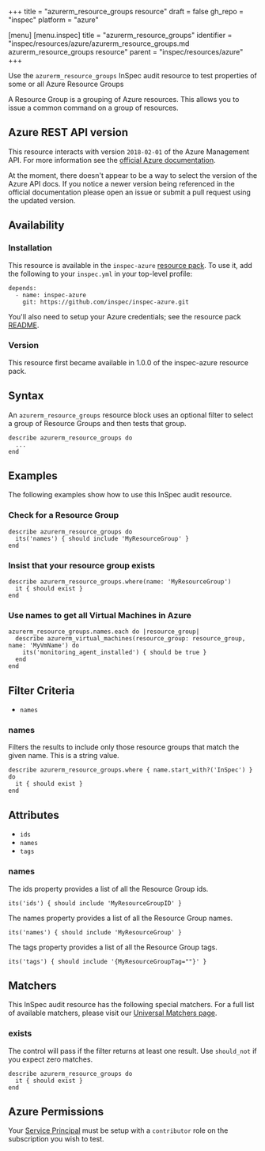 +++
title = "azurerm_resource_groups resource"
draft = false
gh_repo = "inspec"
platform = "azure"

[menu]
  [menu.inspec]
    title = "azurerm_resource_groups"
    identifier = "inspec/resources/azure/azurerm_resource_groups.md azurerm_resource_groups resource"
    parent = "inspec/resources/azure"
+++

Use the `azurerm_resource_groups` InSpec audit resource to test properties of
some or all Azure Resource Groups

A Resource Group is a grouping of Azure resources. This allows you to issue a common
command on a group of resources.

## Azure REST API version

This resource interacts with version `2018-02-01` of the Azure Management API.
For more information see the [official Azure
documentation](https://docs.microsoft.com/en-us/rest/api/resources/resourcegroups/list).

At the moment, there doesn't appear to be a way to select the version of the
Azure API docs. If you notice a newer version being referenced in the official
documentation please open an issue or submit a pull request using the updated
version.

## Availability

### Installation

This resource is available in the `inspec-azure` [resource
pack](/inspec/glossary/#resource-pack). To use it, add the
following to your `inspec.yml` in your top-level profile:

    depends:
      - name: inspec-azure
        git: https://github.com/inspec/inspec-azure.git

You'll also need to setup your Azure credentials; see the resource pack
[README](https://github.com/inspec/inspec-azure#inspec-for-azure).

### Version

This resource first became available in 1.0.0 of the inspec-azure resource pack.

## Syntax

An `azurerm_resource_groups` resource block uses an optional filter to select a
group of Resource Groups and then tests that group.

    describe azurerm_resource_groups do
      ...
    end

## Examples

The following examples show how to use this InSpec audit resource.

### Check for a Resource Group

    describe azurerm_resource_groups do
      its('names') { should include 'MyResourceGroup' }
    end

### Insist that your resource group exists

    describe azurerm_resource_groups.where(name: 'MyResourceGroup')
      it { should exist }
    end

### Use names to get all Virtual Machines in Azure

    azurerm_resource_groups.names.each do |resource_group|
      describe azurerm_virtual_machines(resource_group: resource_group, name: 'MyVmName') do
        its('monitoring_agent_installed') { should be true }
      end
    end

## Filter Criteria

- `names`

### names

Filters the results to include only those resource groups that match the given name. This
is a string value.

    describe azurerm_resource_groups.where { name.start_with?('InSpec') } do
      it { should exist }
    end

## Attributes

- `ids`
- `names`
- `tags`

### names

The ids property provides a list of all the Resource Group ids.

    its('ids') { should include 'MyResourceGroupID' }

The names property provides a list of all the Resource Group names.

    its('names') { should include 'MyResourceGroup' }

The tags property provides a list of all the Resource Group tags.

    its('tags') { should include '{MyResourceGroupTag=""}' }

## Matchers

This InSpec audit resource has the following special matchers. For a full list of
available matchers, please visit our [Universal Matchers
page](/inspec/matchers/).

### exists

The control will pass if the filter returns at least one result. Use `should_not` if you
expect zero matches.

    describe azurerm_resource_groups do
      it { should exist }
    end

## Azure Permissions

Your [Service
Principal](https://docs.microsoft.com/en-us/azure/azure-resource-manager/resource-group-create-service-principal-portal)
must be setup with a `contributor` role on the subscription you wish to test.
